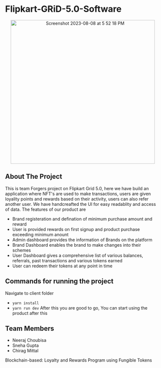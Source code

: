 # Flipkart-GRiD-5.0-Software
<p align="center">
<img width="468" alt="Screenshot 2023-08-08 at 5 52 18 PM" src="https://github.com/Kali-Decoder/Flipkart-GRiD-5.0-Software/assets/82640789/0a9adcbc-a499-4b08-b905-3060d74dba57">
</p>

## About The Project
This is team Forgers project on Flipkart Grid 5.0, here we have build an application where NFT's are used to make transactions, users are given loyality points and rewards based on their activity, users can also refer another user. We have handcreafted the UI for easy readablity and access of data. The features of our product are 
- Brand registeration and defination of minimum purchase amount and reward
- User is provided rewards on first signup and product purchase exceeding minimum anount
- Admin dashboard provides the information of Brands on the platform
- Brand Dashboard enables the brand to make changes into their schemes
- User Dashboard gives a comprehensive list of various balances, referrals, past transactions and various tokens earned
- User can redeem their tokens at any point in time

## Commands for running the project
Navigate to client folder
- ```yarn install```
- ```yarn run dev```
After this you are good to go, You can start using the product after this

## Team Members
- Neeraj Choubisa
- Sneha Gupta
- Chirag Mittal


Blockchain-based: Loyalty and Rewards Program using Fungible Tokens 
